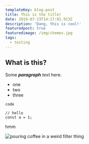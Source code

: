 ```yaml
---
templateKey: blog-post
title: This is the title!
date: 2019-07-23T14:17:01.913Z
description: 'Dang, this is cool!'
featuredpost: true
featuredimage: /img/chemex.jpg
tags:
  - testing
---
```

## What is this?

Some _**paragraph** text_ here.

* one
* two
* three

`code`

```
// hello
const a = 1;
```

hmm

![pouring coffee in a weird filter thing](/img/jumbotron.jpg)

